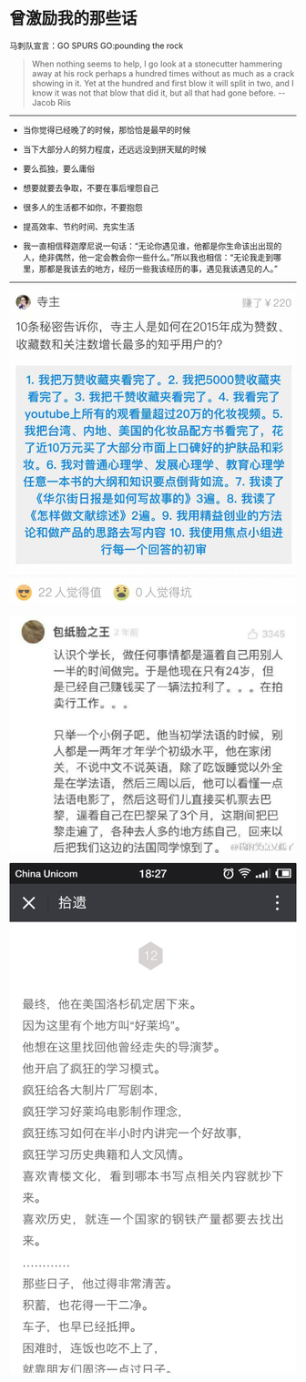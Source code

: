 # 曾激励我的那些话
马刺队宣言：GO SPURS GO:pounding the rock
>When nothing seems to help, I go look at a stonecutter hammering away at his rock perhaps a hundred times without as much as a crack showing in it. Yet at the hundred and first blow it will split in two, and I know it was not that blow that did it, but all that had gone before.
>                   -- Jacob Riis

--------
- 当你觉得已经晚了的时候，那恰恰是最早的时候

- 当下大部分人的努力程度，还远远没到拼天赋的时候

- 要么孤独，要么庸俗

- 想要就要去争取，不要在事后埋怨自己

- 很多人的生活都不如你，不要抱怨

- 提高效率、节约时间、充实生活

- 我一直相信释迦摩尼说一句话：“无论你遇见谁，他都是你生命该出出现的人，绝非偶然，他一定会教会你一些什么。”所以我也相信：“无论我走到哪里，那都是我该去的地方，经历一些我该经历的事，遇见我该遇见的人。”

--------

![](https://raw.githubusercontent.com/adolphlwq/osshub/master/oss/banner/mov1.jpg)

![](https://raw.githubusercontent.com/adolphlwq/osshub/master/oss/banner/mov2.jpg)

![](https://raw.githubusercontent.com/adolphlwq/osshub/master/oss/banner/mov3.jpg)